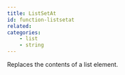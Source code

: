 ```yaml
---
title: ListSetAt
id: function-listsetat
related:
categories:
    - list
    - string
---
```


Replaces the contents of a list element.